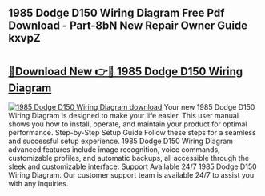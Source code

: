 ## 1985 Dodge D150 Wiring Diagram Free Pdf Download - Part-8bN New Repair Owner Guide kxvpZ

# <h2><a href="http://dfnacf.blite.top/?on=1985+Dodge+D150+Wiring+Diagram">🔗Download New 👉🔴 1985 Dodge D150 Wiring Diagram</a></h2>

[![1985 Dodge D150 Wiring Diagram download](https://i.imgur.com/lujVjoI.png)](http://dfnacf.blite.top/?on=1985+Dodge+D150+Wiring+Diagram)
Your new 1985 Dodge D150 Wiring Diagram is designed to make your life easier. This user manual shows you how to install, operate, and maintain your product for optimal performance. Step-by-Step Setup Guide Follow these steps for a seamless and successful setup experience. 1985 Dodge D150 Wiring Diagram advanced features include image recognition, voice commands, customizable profiles, and automatic backups, all accessible through the sleek and customizable interface. Support Available 24/7 1985 Dodge D150 Wiring Diagram. Our customer support team is available 24/7 to assist you with any inquiries.
